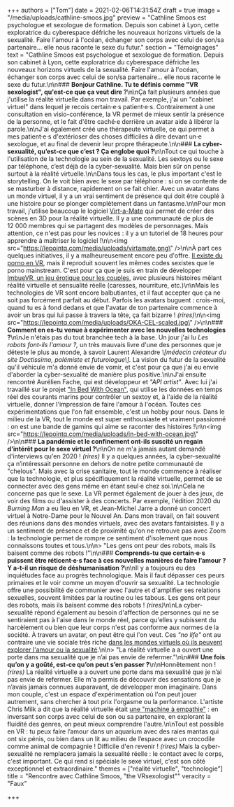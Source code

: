 +++
authors = ["Tom"]
date = 2021-02-06T14:31:54Z
draft = true
image = "/media/uploads/cathline-smoos.jpg"
preview = "Cathline Smoos est psychologue et sexologue de formation. Depuis son cabinet à Lyon, cette exploratrice du cyberespace défriche les nouveaux horizons virtuels de la sexualité. Faire l'amour à l'océan, échanger son corps avec celui de son/sa partenaire... elle nous raconte le sexe du futur."
section = "Témoignages"
text = "Cathline Smoos est psychologue et sexologue de formation. Depuis son cabinet à Lyon, cette exploratrice du cyberespace défriche les nouveaux horizons virtuels de la sexualité. Faire l'amour à l'océan, échanger son corps avec celui de son/sa partenaire... elle nous raconte le sexe du futur.\n\n### **Bonjour Cathline. Tu te définis comme \"VR sexologist\", qu'est-ce que ça veut dire ?**\n\nÇa fait plusieurs années que j'utilise la réalité virtuelle dans mon travail. Par exemple, j'ai un \"cabinet virtuel\" dans lequel je recois certain·e·s patient·e·s. Contrairement à une consultation en visio-conférence, la VR permet de mieux sentir la présence de la personne, et le fait d'être caché·e derrière un avatar aide à libérer la parole.\n\nJ'ai également créé une thérapeute virtuelle, ce qui permet à mes patient·e·s d'extérioser des choses difficiles à dire devant un·e sexologue, et au final de devenir leur propre thérapeute.\n\n### **La cyber-sexualité, qu’est-ce que c’est ? Ça englobe quoi ?**\n\nTout ce qui touche à l'utilisation de la technologie au sein de la sexualité. Les sextoys ou le sexe par téléphone, c’est déjà de la cyber-sexualité. Mais bien sûr on pense surtout à la réalité virtuelle.\n\nDans tous les cas, le plus important c'est le storytelling. On le voit bien avec le sexe par téléphone : si on se contente de se masturber à distance, rapidement on se fait chier. Avec un avatar dans un monde virtuel, il y a un vrai sentiment de présence qui doit être couplé à une histoire pour se plonger complètement dans un fantasme.\n\nPour mon travail, j'utilise beaucoup le logiciel [Virt-a-Mate](https://hub.virtamate.com) qui permet de créer des scènes en 3D pour la réalité virtuelle. Il y a une communauté de plus de 12 000 membres qui se partagent des modèles de personnages. Mais attention, ce n'est pas pour les novices : il y a un tutoriel de 18 heures pour apprendre à maîtriser le logiciel !\n\n<img src=\"https://lepointq.com/media/uploads/virtamate.png\" />\n\nÀ part ces quelques initiatives, il y a malheureusement encore peu d'offre. [Il existe du porno en VR](), mais il reproduit souvent les mêmes codes sexistes que le porno mainstream. C'est pour ça que je suis en train de développer [ImbueVR, un jeu érotique pour les couples](), avec plusieurs histoires mêlant réalité virtuelle et sensualité réelle (caresses, nourriture, etc.)\n\nMais les technologies de VR sont encore balbutiantes, et il faut accepter que ça ne soit pas forcément parfait au début. Parfois les avatars buguent : crois-moi, quand tu es à fond dedans et que l'avatar de ton partenaire commence à avoir un bras qui lui passe à travers la tête, ça fait bizarre ! _(rires)_\n\n<img src=\"https://lepointq.com/media/uploads/OKA-CEL-scaled.jpg\" />\n\n### **Comment en es-tu venue à expérimenter avec les nouvelles technologies ?**\n\nJe n'étais pas du tout branchée tech à la base. Un jour j'ai lu _Les robots font-ils l'amour ?,_ un très mauvais livre d'une des personnes que je déteste le plus au monde, à savoir Laurent Alexandre _\\[médecin créateur du site Doctissimo, polémiste et futurologue\\]._ La vision du futur de la sexualité qu'il véhicule m'a donné envie de vomir, et c'est pour ça que j'ai eu envie d'aborder la cyber-sexualité de manière plus positive.\n\nJ'ai ensuite rencontré Aurélien Fache, qui est développeur et _\"API artist\"_. Avec lui j'ai travaillé sur le projet [\"In Bed With Ocean\"](https://futureofsex.net/remote-sex/sea-of-love-innovative-project-mixes-sex-and-the-ocean/), qui utilise les données en temps réel des courants marins pour contrôler un sextoy et, à l'aide de la réalité virtuelle, donner l'impression de faire l'amour à l'océan. Toutes ces expérimentations que l'on fait ensemble, c'est un hobby pour nous. Dans le milieu de la VR, tout le monde est super enthousiaste et vraiment passionné : on est une bande de gamins qui aime se raconter des histoires !\n\n<img src=\"https://lepointq.com/media/uploads/in-bed-with-ocean.jpg\" />\n\n### **La pandémie et le confinement ont-ils suscité un regain d'intérêt pour le sexe virtuel ?**\n\nOn ne m'a jamais autant demandé d'interviews qu'en 2020 ! _(rires)_ Il y a quelques années, la cyber-sexualité ça n’intéressait personne en dehors de notre petite communauté de \"chelous\". Mais avec la crise sanitaire, tout le monde commence à réaliser que la technologie, et plus spécifiquement la réalité virtuelle, permet de se connecter avec des gens même en étant seul·e chez soi.\n\nCela ne concerne pas que le sexe. La VR permet également de jouer à des jeux, de voir des films ou d'assister à des concerts. Par exemple, l'édition 2020 du _Burning Man_ a eu lieu en VR, et Jean-Michel Jarre a donné un concert virtuel à Notre-Dame pour le Nouvel An. Dans mon travail, on fait souvent des réunions dans des mondes virtuels, avec des avatars fantaisistes. Il y a un sentiment de présence et de proximité qu'on ne retrouve pas avec Zoom : la technologie permet de rompre ce sentiment d'isolement que nous connaissons toutes et tous.\n\n> \"Les gens ont peur des robots, mais ils baisent comme des robots !\"\n\n### **Comprends-tu que certain·e·s puissent être réticent·e·s face à ces nouvelles manières de faire l’amour ? Y a-t-il un risque de déshumanisation ?**\n\nIl y a toujours eu des inquiétudes face au progrès technologique. Mais il faut dépasser ces peurs primaires et le voir comme un moyen d'ouvrir sa sexualité. La technologie offre une possibilité de communier avec l'autre et d'amplifier ses relations sexuelles, souvent limitées par la routine ou les tabous. Les gens ont peur des robots, mais ils baisent comme des robots ! _(rires)_\n\nLa cyber-sexualité répond également au besoin d'affection de personnes qui ne se sentiraient pas à l'aise dans le monde réel, parce qu'elles y subissent du harcèlement ou bien que leur corps n'est pas conforme aux normes de la société. À travers un avatar, on peut être qui l'on veut. Ces _\"no life\"_ ont au contraire une vie sociale très riche [dans les mondes virtuels où ils peuvent explorer l'amour ou la sexualité](https://lepointq.com/articles/21-02/du-sexe-dans-les-jeux-video/).\n\n> \"La réalité virtuelle a a ouvert une porte dans ma sexualité que je n’ai pas envie de refermer.\"\n\n### **Une fois qu’on y a goûté, est-ce qu’on peut s’en passer ?**\n\nHonnêtement non ! _(rires)_ La réalité virtuelle a a ouvert une porte dans ma sexualité que je n’ai pas envie de refermer. Elle m'a permis de découvrir des sensations que je n’avais jamais connues auparavant, de développer mon imaginaire. Dans mon couple, c'est un espace d'expérimentation où l'on peut jouer autrement, sans chercher à tout prix l'orgasme ou la performance. L'artiste Chris Milk a dit que la réalité virtuelle était [une \"machine à empathie\"](https://www.ted.com/talks/chris_milk_how_virtual_reality_can_create_the_ultimate_empathy_machine?language=fr) : en inversant son corps avec celui de son ou sa partenaire, en explorant la fluidité des genres, on peut mieux comprendre l'autre.\n\nTout est possible en VR : tu peux faire l’amour dans un aquarium avec des raies mantas qui ont six pénis, ou bien dans un lit au milieu de l’espace avec un crocodile comme animal de compagnie ! Difficile d'en revenir ! _(rires)_ Mais la cyber-sexualité ne remplacera jamais la sexualité réelle : le contact avec le corps, c'est important. Ce qui rend si spéciale le sexe virtuel, c'est son côté exceptionnel et extraordinaire."
themes = ["réalité virtuelle", "technologie"]
title = "Rencontre avec Cathline Smoos, \"the VRsexologist\""
veracity = "Faux"

+++
